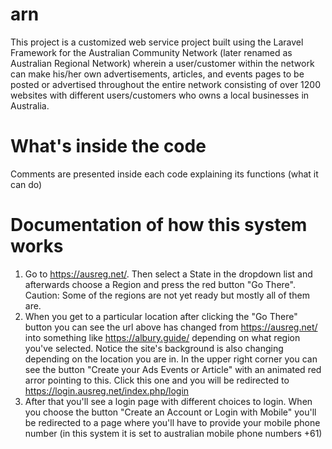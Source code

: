 # arn
This project is a customized web service project built using the Laravel Framework for the Australian Community Network (later renamed as Australian Regional Network) wherein a user/customer within the network can make his/her own advertisements, articles, and events pages to be posted or advertised throughout the entire network consisting of over 1200 websites with different users/customers who owns a local businesses in Australia.

# What's inside the code
Comments are presented inside each code explaining its functions (what it can do)

# Documentation of how this system works
1. Go to https://ausreg.net/. Then select a State in the dropdown list and afterwards choose a Region and press the red button "Go There". Caution: Some of the regions are not yet ready but mostly all of them are. 
2. When you get to a particular location after clicking the "Go There" button you can see the url above has changed from https://ausreg.net/ into something like https://albury.guide/ depending on what region you've selected. Notice the site's background is also changing depending on the location you are in. In the upper right corner you can see the button "Create your Ads Events or Article" with an animated red arror pointing to this. Click this one and you will be redirected to https://login.ausreg.net/index.php/login
3. After that you'll see a login page with different choices to login. When you choose the button "Create an Account or Login with Mobile" you'll be redirected to a page where you'll have to provide your mobile phone number (in this system it is set to australian mobile phone numbers +61)
